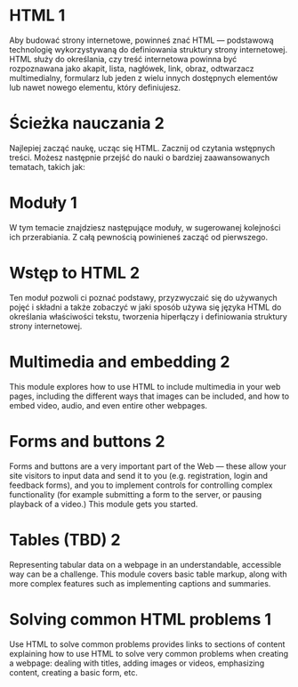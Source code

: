 # HTML 1

Aby budować strony internetowe, powinneś znać HTML — podstawową technologię wykorzystywaną do definiowania struktury strony internetowej. HTML służy do określania, czy treść internetowa powinna być rozpoznawana jako akapit, lista, nagłówek, link, obraz, odtwarzacz multimedialny, formularz lub jeden z wielu innych dostępnych elementów lub nawet nowego elementu, który definiujesz.

# Ścieżka nauczania 2
Najlepiej zacząć naukę, ucząc się HTML. Zacznij od czytania wstępnych treści. Możesz następnie przejść do nauki o bardziej zaawansowanych tematach, takich jak:

# Moduły 1

W tym temacie znajdziesz następujące moduły, w sugerowanej kolejności ich przerabiania. Z całą pewnością powinieneś zacząć od pierwszego.

# Wstęp to HTML 2
Ten moduł pozwoli ci poznać podstawy, przyzwyczaić się do używanych pojęć i składni a także zobaczyć w jaki sposób używa się języka HTML do określania właściwości tekstu, tworzenia hiperłączy i definiowania struktury strony internetowej.

# Multimedia and embedding 2

This module explores how to use HTML to include multimedia in your web pages, including the different ways that images can be included, and how to embed video, audio, and even entire other webpages.

# Forms and buttons 2

Forms and buttons are a very important part of the Web — these allow your site visitors to input data and send it to you (e.g. registration, login and feedback forms), and you to implement controls for controlling complex functionality (for example submitting a form to the server, or pausing playback of a video.) This module gets you started.

# Tables (TBD) 2

Representing tabular data on a webpage in an understandable, accessible way can be a challenge. This module covers basic table markup, along with more complex features such as implementing captions and summaries.

# Solving common HTML problems 1

Use HTML to solve common problems provides links to sections of content explaining how to use HTML to solve very common problems when creating a webpage: dealing with titles, adding images or videos, emphasizing content, creating a basic form, etc.